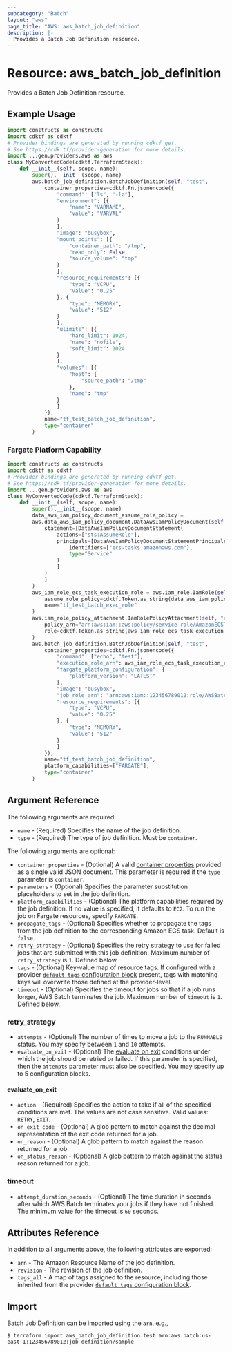 ```yaml
---
subcategory: "Batch"
layout: "aws"
page_title: "AWS: aws_batch_job_definition"
description: |-
  Provides a Batch Job Definition resource.
---
```


# Resource: aws_batch_job_definition

Provides a Batch Job Definition resource.

## Example Usage

```python
import constructs as constructs
import cdktf as cdktf
# Provider bindings are generated by running cdktf get.
# See https://cdk.tf/provider-generation for more details.
import ...gen.providers.aws as aws
class MyConvertedCode(cdktf.TerraformStack):
    def __init__(self, scope, name):
        super().__init__(scope, name)
        aws.batch_job_definition.BatchJobDefinition(self, "test",
            container_properties=cdktf.Fn.jsonencode({
                "command": ["ls", "-la"],
                "environment": [{
                    "name": "VARNAME",
                    "value": "VARVAL"
                }
                ],
                "image": "busybox",
                "mount_points": [{
                    "container_path": "/tmp",
                    "read_only": False,
                    "source_volume": "tmp"
                }
                ],
                "resource_requirements": [{
                    "type": "VCPU",
                    "value": "0.25"
                }, {
                    "type": "MEMORY",
                    "value": "512"
                }
                ],
                "ulimits": [{
                    "hard_limit": 1024,
                    "name": "nofile",
                    "soft_limit": 1024
                }
                ],
                "volumes": [{
                    "host": {
                        "source_path": "/tmp"
                    },
                    "name": "tmp"
                }
                ]
            }),
            name="tf_test_batch_job_definition",
            type="container"
        )
```

### Fargate Platform Capability

```python
import constructs as constructs
import cdktf as cdktf
# Provider bindings are generated by running cdktf get.
# See https://cdk.tf/provider-generation for more details.
import ...gen.providers.aws as aws
class MyConvertedCode(cdktf.TerraformStack):
    def __init__(self, scope, name):
        super().__init__(scope, name)
        data_aws_iam_policy_document_assume_role_policy =
        aws.data_aws_iam_policy_document.DataAwsIamPolicyDocument(self, "assume_role_policy",
            statement=[DataAwsIamPolicyDocumentStatement(
                actions=["sts:AssumeRole"],
                principals=[DataAwsIamPolicyDocumentStatementPrincipals(
                    identifiers=["ecs-tasks.amazonaws.com"],
                    type="Service"
                )
                ]
            )
            ]
        )
        aws_iam_role_ecs_task_execution_role = aws.iam_role.IamRole(self, "ecs_task_execution_role",
            assume_role_policy=cdktf.Token.as_string(data_aws_iam_policy_document_assume_role_policy.json),
            name="tf_test_batch_exec_role"
        )
        aws.iam_role_policy_attachment.IamRolePolicyAttachment(self, "ecs_task_execution_role_policy",
            policy_arn="arn:aws:iam::aws:policy/service-role/AmazonECSTaskExecutionRolePolicy",
            role=cdktf.Token.as_string(aws_iam_role_ecs_task_execution_role.name)
        )
        aws.batch_job_definition.BatchJobDefinition(self, "test",
            container_properties=cdktf.Fn.jsonencode({
                "command": ["echo", "test"],
                "execution_role_arn": aws_iam_role_ecs_task_execution_role.arn,
                "fargate_platform_configuration": {
                    "platform_version": "LATEST"
                },
                "image": "busybox",
                "job_role_arn": "arn:aws:iam::123456789012:role/AWSBatchS3ReadOnly",
                "resource_requirements": [{
                    "type": "VCPU",
                    "value": "0.25"
                }, {
                    "type": "MEMORY",
                    "value": "512"
                }
                ]
            }),
            name="tf_test_batch_job_definition",
            platform_capabilities=["FARGATE"],
            type="container"
        )
```

## Argument Reference

The following arguments are required:

* `name` - (Required) Specifies the name of the job definition.
* `type` - (Required) The type of job definition. Must be `container`.

The following arguments are optional:

* `container_properties` - (Optional) A valid [container properties](http://docs.aws.amazon.com/batch/latest/APIReference/API_RegisterJobDefinition.html)
    provided as a single valid JSON document. This parameter is required if the `type` parameter is `container`.
* `parameters` - (Optional) Specifies the parameter substitution placeholders to set in the job definition.
* `platform_capabilities` - (Optional) The platform capabilities required by the job definition. If no value is specified, it defaults to `EC2`. To run the job on Fargate resources, specify `FARGATE`.
* `propagate_tags` - (Optional) Specifies whether to propagate the tags from the job definition to the corresponding Amazon ECS task. Default is `false`.
* `retry_strategy` - (Optional) Specifies the retry strategy to use for failed jobs that are submitted with this job definition.
    Maximum number of `retry_strategy` is `1`.  Defined below.
* `tags` - (Optional) Key-value map of resource tags. If configured with a provider [`default_tags` configuration block](https://registry.terraform.io/providers/hashicorp/aws/latest/docs#default_tags-configuration-block) present, tags with matching keys will overwrite those defined at the provider-level.
* `timeout` - (Optional) Specifies the timeout for jobs so that if a job runs longer, AWS Batch terminates the job. Maximum number of `timeout` is `1`. Defined below.

### retry_strategy

* `attempts` - (Optional) The number of times to move a job to the `RUNNABLE` status. You may specify between `1` and `10` attempts.
* `evaluate_on_exit` - (Optional) The [evaluate on exit](#evaluate_on_exit) conditions under which the job should be retried or failed. If this parameter is specified, then the `attempts` parameter must also be specified. You may specify up to 5 configuration blocks.

#### evaluate_on_exit

* `action` - (Required) Specifies the action to take if all of the specified conditions are met. The values are not case sensitive. Valid values: `RETRY`, `EXIT`.
* `on_exit_code` - (Optional) A glob pattern to match against the decimal representation of the exit code returned for a job.
* `on_reason` - (Optional) A glob pattern to match against the reason returned for a job.
* `on_status_reason` - (Optional) A glob pattern to match against the status reason returned for a job.
  
### timeout

* `attempt_duration_seconds` - (Optional) The time duration in seconds after which AWS Batch terminates your jobs if they have not finished. The minimum value for the timeout is `60` seconds.

## Attributes Reference

In addition to all arguments above, the following attributes are exported:

* `arn` - The Amazon Resource Name of the job definition.
* `revision` - The revision of the job definition.
* `tags_all` - A map of tags assigned to the resource, including those inherited from the provider [`default_tags` configuration block](https://registry.terraform.io/providers/hashicorp/aws/latest/docs#default_tags-configuration-block).

## Import

Batch Job Definition can be imported using the `arn`, e.g.,

```
$ terraform import aws_batch_job_definition.test arn:aws:batch:us-east-1:123456789012:job-definition/sample
```

<!-- cache-key: cdktf-0.17.0-pre.15 input-d96f154675b94fe82b7a200993cff487a4700185339565a3cda16d891fc836e3 -->
